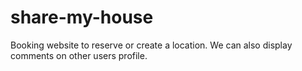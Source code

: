 # share-my-house
Booking website to reserve or create a location. We can also display comments on other users profile.
